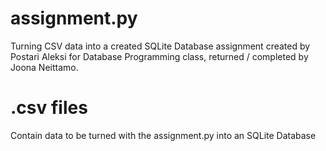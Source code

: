 # assignment.py
Turning CSV data into a created SQLite Database assignment created by Postari Aleksi for Database Programming class, returned / completed by Joona Neittamo.

# .csv files
Contain data to be turned with the assignment.py into an SQLite Database

